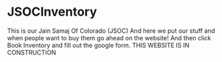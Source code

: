 # JSOCInventory
This is our Jain Samaj Of Colorado (JSOC) And here we put our stuff and when people want to buy them go ahead on the website! And then click Book Inventory and fill out the google form. THIS WEBSITE IS IN CONSTRUCTION
